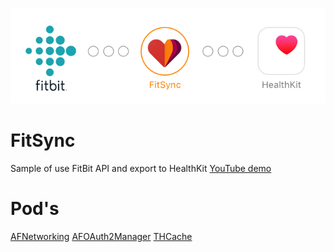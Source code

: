 <p align="center">
  <img src="scheme.png" />
</p>

# FitSync
Sample of use FitBit API and export to HealthKit [YouTube demo](https://youtu.be/Cn4aZT0Cork)

# Pod's
[AFNetworking](https://github.com/AFNetworking/AFNetworking) 
[AFOAuth2Manager](https://github.com/AFNetworking/AFOAuth2Manager) 
[THCache](https://github.com/hons82/THCache) 

